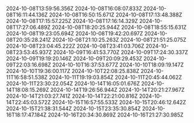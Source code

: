 2024-10-08T13:59:56.356Z
2024-10-08T16:08:07.833Z
2024-10-08T16:11:44.136Z
2024-10-08T16:50:15.671Z
2024-10-08T17:13:48.388Z
2024-10-08T17:15:57.225Z
2024-10-08T17:16:14.329Z
2024-10-08T17:27:06.489Z
2024-10-08T18:20:25.944Z
2024-10-08T18:55:15.631Z
2024-10-08T19:23:05.694Z
2024-10-08T19:42:20.697Z
2024-10-08T20:35:28.241Z
2024-10-08T21:10:25.263Z
2024-10-08T21:51:25.075Z
2024-10-08T23:04:45.222Z
2024-10-08T23:41:03.706Z
2024-10-08T23:53:45.937Z
2024-10-09T16:41:53.770Z
2024-10-09T17:24:30.337Z
2024-10-09T19:19:20.146Z
2024-10-09T20:09:29.453Z
2024-10-09T22:03:16.698Z
2024-10-10T16:37:53.677Z
2024-10-10T18:09:19.147Z
2024-10-10T19:36:00.117Z
2024-10-10T22:08:25.838Z
2024-10-11T16:58:51.538Z
2024-10-11T19:19:03.854Z
2024-10-11T20:45:44.062Z
2024-10-11T23:30:22.054Z
2024-10-14T16:05:01.676Z
2024-10-14T18:08:15.269Z
2024-10-14T19:26:56.944Z
2024-10-14T20:21:27.967Z
2024-10-14T21:03:27.741Z
2024-10-14T22:21:00.816Z
2024-10-14T22:45:03.572Z
2024-10-15T16:57:55.533Z
2024-10-15T20:46:12.642Z
2024-10-15T21:38:31.544Z
2024-10-15T23:35:30.854Z
2024-10-16T18:17:47.184Z
2024-10-16T20:34:30.869Z
2024-10-16T21:27:30.985Z